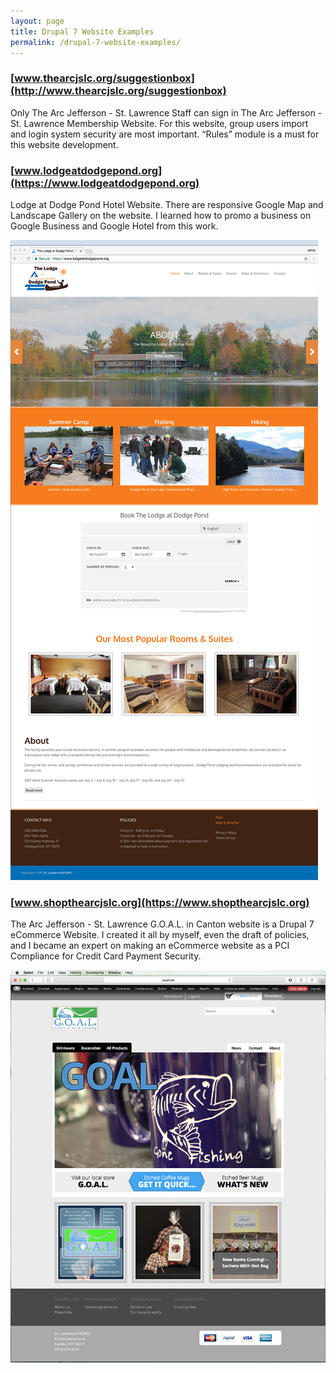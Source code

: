 ```yaml
---
layout: page
title: Drupal 7 Website Examples
permalink: /drupal-7-website-examples/
---
```


### [www.thearcjslc.org/suggestionbox](http://www.thearcjslc.org/suggestionbox)

Only The Arc Jefferson - St. Lawrence Staff can sign in The Arc Jefferson - St. Lawrence Membership Website. For this website, group users import and login system security are most important. “Rules” module is a must for this website development.

### [www.lodgeatdodgepond.org](https://www.lodgeatdodgepond.org)

Lodge at Dodge Pond Hotel Website. There are responsive Google Map and Landscape Gallery on the website. I learned
how to promo a business on Google Business and Google Hotel from this work.

[![Site Home](/images/ladpHome1.jpg "lodgeatdodgepond.org Home")](https://www.lodgeatdodgepond.org)

### [www.shopthearcjslc.org](https://www.shopthearcjslc.org)

The Arc Jefferson - St. Lawrence G.O.A.L. in Canton website is a Drupal 7 eCommerce Website. I created it all by myself, even the
draft of policies, and I became an expert on making an eCommerce website as a PCI Compliance for Credit Card Payment Security.

[![Site Home](/images/goalHome.jpg "shopthearcjslc.org Home")](https://www.shopthearcjslc.org)
